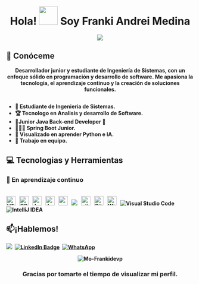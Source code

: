 

<h1 align="center"><b>Hola!  <img src='https://raw.githubusercontent.com/ShahriarShafin/ShahriarShafin/main/Assets/handshake.gif' width="50px" height="50px">  Soy Franki Andrei Medina</h1>

<p align="center">
  <a href="https://github.com/DenverCoder1/readme-typing-svg"><img src="https://readme-typing-svg.herokuapp.com/?lines=Analista%20y%20Desarrollador%20de%20Software;y;Estudiante%20de%20Ingenieria%20de%20Sistemas&center=true&width=440&height=50"></a>
</p>

<h2> 🔭 Conóceme </h2>


<p align = "center">
Desarrollador junior y estudiante de Ingeniería de Sistemas, con un enfoque sólido en programación y desarrollo de software. Me apasiona la tecnología, el aprendizaje continuo y la creación de soluciones funcionales.
</p>
<h2></h2>

- :school: Estudiante de Ingenieria de Sistemas.
- 🏆 Tecnologo en Analisis y desarrollo de Software.
- 👑Junior Java Back-end Developer :penguin:
- 👨🏽‍💻 Spring Boot Junior.
- 🌱 Visualizado en aprender Python e IA.
- 👯 Trabajo en equipo.

<h2> 💻 Tecnologias y Herramientas</h2>
<h3>🚀 En aprendizaje continuo </h3>
<br>
<span><img src="https://img.shields.io/badge/HTML5-E34F26?style=for-the-badge&logo=html5&logoColor=white" alt="HTML5 logo" title="HTML5" height="25" /></span>
&nbsp;
<span><img src="https://img.shields.io/badge/CSS3-1572B6?style=for-the-badge&logo=css3&logoColor=white" alt="CSS3 logo" title="CSS3" height="25" /></span>
&nbsp;
<span><img src="https://img.shields.io/badge/JavaScript-323330?style=for-the-badge&logo=javascript&logoColor=F7DF1E" alt="JavaScript logo" title="JavaScript" height="25" /></span>
&nbsp;
<span>
<img src = "https://img.shields.io/badge/Java-ED8B00?style=for-the-badge&logo=java&logoColor=white" alt="Java logo"  title="Java" height="25"/>
</span>
&nbsp;
<span><img src = "https://img.shields.io/badge/spring%20boot-6DB33F.svg?style=for-the-badge&logo=springboot&logoColor=white" alt="spring Boot" title="spring Boot" height="25" /></span>
&nbsp;
<span><img src = "https://img.shields.io/badge/postgres-%23316192.svg?style=for-the-badge&logo=postgresql&logoColor=white" /></span>
&nbsp;
<span><img src="https://img.shields.io/badge/GIT-E44C30?style=for-the-badge&logo=git&logoColor=white" alt="git logo" title="Git" height="25" /></span>
&nbsp;
<span><img src="https://img.shields.io/badge/GitHub-100000?style=for-the-badge&logo=github&logoColor=white" alt="Github logo" title="Github" height="25" /></span>
&nbsp;
<span><img src = "https://img.shields.io/badge/Windows-0078D6?style=for-the-badge&logo=windows&logoColor=white" alt="Windows Logo"  title="Windows" height="25"/></span>
&nbsp;
<span><img alt="Visual Studio Code" src="https://img.shields.io/badge/Visual%20Studio%20Code-0078d7.svg?logo=visual-studio-code&logoColor=white"/></span>
&nbsp;
<span><img alt="IntelliJ IDEA" src="https://img.shields.io/badge/IntelliJ%20IDEA-000000.svg?logo=intellij-idea&logoColor=white"/></span>
&nbsp;
  
</br>
<h2>📫¡Hablemos!</h2>


[![](https://img.shields.io/badge/-franmec71@hotmail.com-red?style=flat-square&logo=Hotmail&logoColor=white)](mailto:franmec71@hotmail.com)&nbsp;
[![LinkedIn Badge](https://img.shields.io/badge/-Franki_andrei_Medina-blue?style=flat-square&logo=Linkedin&logoColor=white&link=https://www.linkedin.com/in/franki-andrei-medina-back-end/)](https://www.linkedin.com/in/franki-andrei-medina-back-end/)&nbsp;
  <a href="https://wa.me/573112479727" target="_blank">
    <img alt="WhatsApp" src="https://img.shields.io/badge/WhatsApp-25D366?logo=whatsapp&logoColor=white"/>
  </a>

<p align="center"> <img src="https://komarev.com/ghpvc/?username=Mo-Frankidevp" alt="Mo-Frankidevp" /> </p>
<h3 align="center">Gracias por tomarte el tiempo de visualizar mi perfil.</h3>

